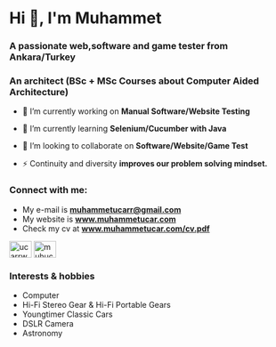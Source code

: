 <h1 align="left">Hi 👋, I'm Muhammet</h1>
<h3 align="left">A passionate web,software and game tester from Ankara/Turkey</h3>
<h3 align="left">An architect (BSc + MSc Courses about Computer Aided Architecture)</h3>

- 🔭 I’m currently working on **Manual Software/Website Testing**

- 🌱 I’m currently learning **Selenium/Cucumber with Java**

- 👯 I’m looking to collaborate on **Software/Website/Game Test**

- ⚡ Continuity and diversity **improves our problem solving mindset.**

<h3 align="left">Connect with me:</h3>

- My e-mail is **muhammetucarr@gmail.com**
- My website is **www.muhammetucar.com**
- Check my cv at **www.muhammetucar.com/cv.pdf**

<p align="left">
<a href="https://instagram.com/ucarrworks/" target="blank"><img align="center" src="https://raw.githubusercontent.com/rahuldkjain/github-profile-readme-generator/master/src/images/icons/Social/instagram.svg" alt="ucarrworks" height="30" width="40" /></a>
<a href="https://linkedin.com/in/muhucar" target="blank"><img align="center" src="https://raw.githubusercontent.com/rahuldkjain/github-profile-readme-generator/master/src/images/icons/Social/linked-in-alt.svg" alt="muhucar" height="30" width="40" /></a>
</p>

<h3 align="left">Interests & hobbies</h3>

- Computer 
- Hi-Fi Stereo Gear & Hi-Fi Portable Gears
- Youngtimer Classic Cars
- DSLR Camera
- Astronomy
